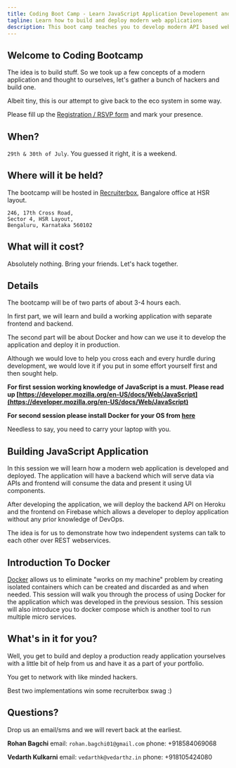 ```yaml
---
title: Coding Boot Camp - Learn JavaScript Application Developement and Docker
tagline: Learn how to build and deploy modern web applications
description: This boot camp teaches you to develop modern API based web application and deploy them in production
---
```

## Welcome to Coding Bootcamp
The idea is to build stuff. So we took up a few concepts of a modern application and thought to ourselves, let's gather a bunch of hackers and build one.

Albeit tiny, this is our attempt to give back to the eco system in some way.

Please fill up the [Registration / RSVP form](https://goo.gl/forms/l6XTY2CISpEx2Vz02) and mark your presence.

## When?
`29th & 30th of July`. You guessed it right, it is a weekend.

## Where will it be held?
The bootcamp will be hosted in [Recruiterbox](https://recruiterbox.com/), Bangalore office at HSR layout.
```
246, 17th Cross Road,
Sector 4, HSR Layout,
Bengaluru, Karnataka 560102
```

## What will it cost?
Absolutely nothing. Bring your friends. Let's hack together.

## Details

The bootcamp will be of two parts of about 3-4 hours each. 

In first part, we will learn and build a working application with separate frontend and backend. 

The second part will be about Docker and how can we use it to develop the application and deploy it in production.

Although we would love to help you cross each and every hurdle during development, we would love it if you put in some effort yourself first and then sought help.

**For first session working knowledge of JavaScript is a must. Please read up [https://developer.mozilla.org/en-US/docs/Web/JavaScript](https://developer.mozilla.org/en-US/docs/Web/JavaScript)**

**For second session please install Docker for your OS from [here](https://www.docker.com/)**

Needless to say, you need to carry your laptop with you.

## Building JavaScript Application
In this session we will learn how a modern web application is developed and deployed. The application will have a backend which will serve data via APIs and frontend will consume the data and present it using UI components.

After developing the application, we will deploy the backend API on Heroku and the frontend on Firebase which allows a developer to deploy application without any prior knowledge of DevOps.

The idea is for us to demonstrate how two independent systems can talk to each other over REST webservices.


## Introduction To Docker
[Docker](https://www.docker.com/) allows us to eliminate "works on my machine" problem by creating isolated containers which can be created and discarded as and when needed. This session will walk you through the process of using Docker for the application which was developed in the previous session. This session will also introduce you to docker compose which is another tool to run multiple micro services.

## What's in it for you?
Well, you get to build and deploy a production ready application yourselves with a little bit of help from us and have it as a part of your portfolio. 

You get to network with like minded hackers.

Best two implementations win some recruiterbox swag :)

## Questions?
Drop us an email/sms and we will revert back at the earliest.

**Rohan Bagchi**
email: `rohan.bagchi01@gmail.com` phone: +918584069068

**Vedarth Kulkarni**
email: `vedarthk@vedarthz.in` phone: +918105424080
